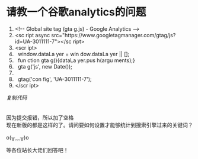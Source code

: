# 请教一个谷歌analytics的问题


<div class="blockcode"><div id="code_tMk"><ol><li>&lt;!-- Global site tag (gta g.js) - Google Analytics --&gt;<br /><li>&lt;sc ript async src=&quot;https://www.googletagmanager.com/gtag/js?id=UA-3011111-7&quot;&gt;&lt;/sc ript&gt;<br /><li>&lt;scr ipt&gt;<br /><li>&nbsp;&nbsp;window.dataLa yer = win dow.dataLa yer || [];<br /><li>&nbsp;&nbsp;fun ction gta g(){dataLa yer.pus h(argu ments);}<br /><li>&nbsp;&nbsp;gta g('js', new Date());<br /><li><br /><li>&nbsp;&nbsp;gtag('con fig', 'UA-3011111-7');<br /><li>&lt;/scr ipt&gt;</ol></div><em onclick="copycode($('code_tMk'));">复制代码</em></div><br />
<br />
因为提交报错，所以加了空格<br />
现在新版的都是这样的了。请问要如何设置才能够统计到搜索引擎过来的关键词？

o(╥﹏╥)o

等各位站长大佬们回答吧！<br />
<br />
<img src="static/image/smiley/default/lol.gif" smilieid="12" border="0" alt="" /><img src="static/image/smiley/default/lol.gif" smilieid="12" border="0" alt="" /><img src="static/image/smiley/default/lol.gif" smilieid="12" border="0" alt="" />
